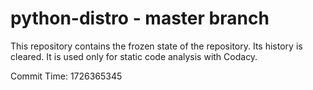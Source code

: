 # python-distro - master branch

This repository contains the frozen state of the repository.
Its history is cleared. It is used only for static code
analysis with Codacy.

Commit Time: 1726365345